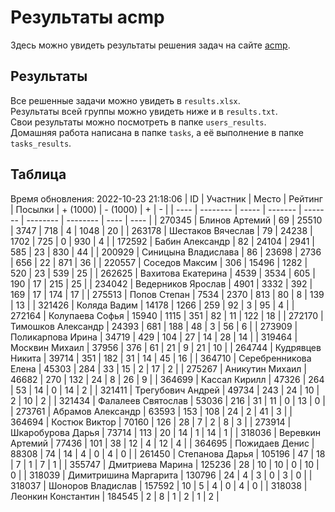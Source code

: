 # Результаты acmp
Здесь можно увидеть результаты решения задач на сайте [acmp](https://acmp.ru). 

## Результаты
Все решенные задачи можно увидеть в `results.xlsx`.  
Результаты всей группы можно увидеть ниже и в `results.txt`.  
Свои результаты можно посмотреть в папке `users_results`.  
Домашняя работа написана в папке `tasks`, а её выполнение в папке `tasks_results`.

## Таблица
Время обновления: 2022-10-23 21:18:06
| ID   | Участник | Место | Рейтинг | Посылки | + (1000) | - (1000) | +    | -    |
| ---- | -------- | ----- | ------- | ------- | -------- | -------- | ---- | ---- |
| 270345 | Блинов Артемий | 69 | 25510 | 3747 | 718 | 4 | 1048 | 20 |
| 263178 | Шестаков Вячеслав | 79 | 24238 | 1702 | 725 | 0 | 930 | 4 |
| 172592 | Бабин Александр | 82 | 24104 | 2941 | 585 | 23 | 830 | 44 |
| 200929 | Синицына Владислава | 86 | 23698 | 2736 | 656 | 22 | 871 | 36 |
| 220557 | Соседов Максим | 306 | 15496 | 1282 | 520 | 23 | 539 | 25 |
| 262625 | Вахитова Екатерина | 4539 | 3534 | 605 | 190 | 17 | 215 | 25 |
| 234042 | Ведерников Ярослав | 4901 | 3332 | 392 | 169 | 17 | 174 | 17 |
| 275513 | Попов Степан | 7534 | 2370 | 813 | 80 | 8 | 139 | 13 |
| 321426 | Коляда Вадим | 14178 | 1266 | 259 | 92 | 3 | 95 | 4 |
| 272164 | Колупаева Софья | 15940 | 1115 | 351 | 82 | 11 | 122 | 18 |
| 272170 | Тимошков Александр | 24393 | 681 | 188 | 48 | 3 | 56 | 6 |
| 273909 | Поликарпова Ирина | 34719 | 429 | 104 | 27 | 14 | 28 | 14 |
| 319464 | Москвин Михаил | 37956 | 376 | 61 | 21 | 9 | 21 | 10 |
| 264744 | Кудрявцев Никита | 39714 | 351 | 182 | 31 | 14 | 45 | 16 |
| 364710 | Серебренникова Елена | 45303 | 284 | 33 | 15 | 2 | 17 | 2 |
| 275267 | Аникутин Михаил | 46682 | 270 | 132 | 24 | 8 | 26 | 9 |
| 364699 | Кассал Кирилл | 47326 | 264 | 53 | 14 | 0 | 14 | 2 |
| 321411 | Трегубович Андрей | 49734 | 243 | 24 | 10 | 2 | 10 | 2 |
| 321434 | Фалалеев Святослав | 53036 | 216 | 31 | 11 | 0 | 13 | 0 |
| 273761 | Абрамов Александр | 63593 | 153 | 108 | 24 | 2 | 41 | 3 |
| 364694 | Костюк Виктор | 70160 | 126 | 28 | 7 | 2 | 8 | 3 |
| 273914 | Шкаробурова Дарья | 73714 | 113 | 20 | 14 | 1 | 14 | 1 |
| 318036 | Веревкин Артемий | 77436 | 101 | 38 | 12 | 4 | 12 | 4 |
| 364695 | Пожидаев Денис | 88308 | 74 | 14 | 4 | 0 | 4 | 0 |
| 261450 | Степанова Дарья | 105196 | 47 | 18 | 7 | 1 | 7 | 1 |
| 355747 | Дмитриева Марина | 125236 | 28 | 10 | 10 | 0 | 10 | 0 |
| 318039 | Димитришина Маргарита | 130796 | 24 | 4 | 3 | 0 | 3 | 0 |
| 318037 | Шоноров Владислав | 157592 | 10 | 5 | 4 | 0 | 4 | 0 |
| 318038 | Леонкин Константин | 184545 | 2 | 8 | 1 | 2 | 1 | 2 |
